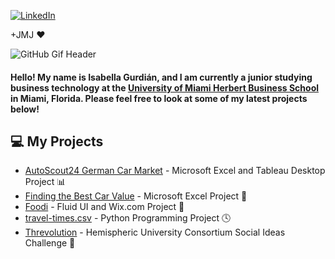 [![LinkedIn](https://img.shields.io/badge/linkedin-%230077B5.svg?style=for-the-badge&logo=linkedin&logoColor=white)](https://www.linkedin.com/in/isabellagurdian/)

+JMJ :heart: 

![GitHub Gif Header](https://user-images.githubusercontent.com/121514409/211128598-16d96b80-1022-4542-b6ff-32b04138f495.gif)

#### Hello! My name is Isabella Gurdián, and I am currently a junior studying business technology at the [University of Miami Herbert Business School](herbert.miami.edu) in Miami, Florida. Please feel free to look at some of my latest projects below!

## :computer: My Projects
* [AutoScout24 German Car Market](https://github.com/icg42/autoscout24-german-car-market) - Microsoft Excel and Tableau Desktop Project 📊
* [Finding the Best Car Value](https://github.com/icg42/finding-best-car-value) - Microsoft Excel Project 🚗
* [Foodi](https://github.com/icg42/foodi) - Fluid UI and Wix.com Project 📱
* [travel-times.csv](https://github.com/icg42/travel-times) - Python Programming Project 🕓
* [Threvolution](https://github.com/icg42/threvolution) - Hemispheric University Consortium Social Ideas Challenge 👗


<!--
**icg42/icg42** is a ✨ _special_ ✨ repository because its `README.md` (this file) appears on your GitHub profile.

Here are some ideas to get you started:

- 🔭 I’m currently working on ...
- 🌱 I’m currently learning ...
- 👯 I’m looking to collaborate on ...
- 🤔 I’m looking for help with ...
- 💬 Ask me about ...
- 📫 How to reach me: ...
- 😄 Pronouns: ...
- ⚡ Fun fact: ...
-->
